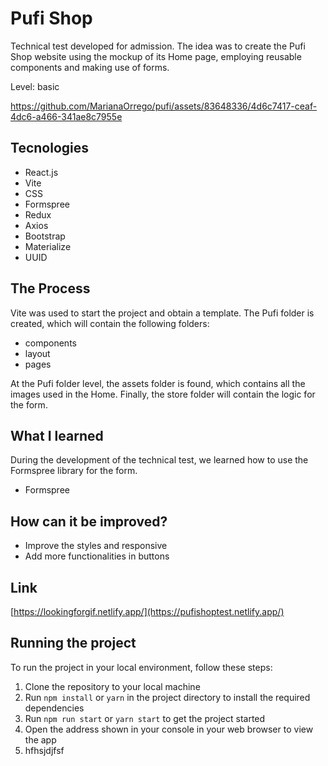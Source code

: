 #  Pufi Shop

Technical test developed for admission.
The idea was to create the Pufi Shop website using the mockup of its Home page, employing reusable components and making use of forms.

Level: basic

https://github.com/MarianaOrrego/pufi/assets/83648336/4d6c7417-ceaf-4dc6-a466-341ae8c7955e

## Tecnologies
- React.js
- Vite
- CSS
- Formspree
- Redux
- Axios
- Bootstrap
- Materialize
- UUID

## The Process
Vite was used to start the project and obtain a template. The Pufi folder is created, which will contain the following folders:

- components
- layout
- pages
  
At the Pufi folder level, the assets folder is found, which contains all the images used in the Home. Finally, the store folder will contain the logic for the form.

## What I learned 
During the development of the technical test, we learned how to use the Formspree library for the form.
- Formspree

## How can it be improved?
- Improve the styles and responsive
- Add more functionalities in buttons

## Link
[https://lookingforgif.netlify.app/](https://pufishoptest.netlify.app/)

## Running the project
To run the project in your local environment, follow these steps:
1. Clone the repository to your local machine
2. Run `npm install` or `yarn` in the project directory to install the required dependencies
3. Run `npm run start` or `yarn start` to get the project started
4. Open the address shown in your console in your web browser to view the app
5. hfhsjdjfsf
